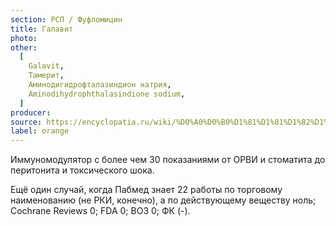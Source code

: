 ```yaml
---
section: РСП / Фуфломицин
title: Галавит
photo:
other:
  [
    Galavit,
    Тамерит,
    Аминодигидрофталазиндион натрия,
    Aminodihydrophthalasindione sodium,
  ]
producer:
source: https://encyclopatia.ru/wiki/%D0%A0%D0%B0%D1%81%D1%81%D1%82%D1%80%D0%B5%D0%BB%D1%8C%D0%BD%D1%8B%D0%B9_%D1%81%D0%BF%D0%B8%D1%81%D0%BE%D0%BA_%D0%BF%D1%80%D0%B5%D0%BF%D0%B0%D1%80%D0%B0%D1%82%D0%BE%D0%B2
label: orange
---
```


Иммуномодулятор с более чем 30 показаниями от ОРВИ и стоматита до перитонита и токсического шока.

Ещё один случай, когда Пабмед знает 22 работы по торговому наименованию (не РКИ, конечно), а по действующему веществу ноль; Cochrane Reviews 0; FDA 0; ВОЗ 0; ФК (-).

